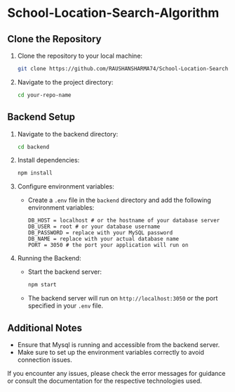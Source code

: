 # School-Location-Search-Algorithm

## Clone the Repository

1. Clone the repository to your local machine:

   ```bash
   git clone https://github.com/RAUSHANSHARMA74/School-Location-Search-Algorithm.git
   ```

2. Navigate to the project directory:

   ```bash
   cd your-repo-name
   ```

## Backend Setup

1.  Navigate to the backend directory:

    ```bash
    cd backend
    ```

2.  Install dependencies:

    ```bash
    npm install
    ```

3.  Configure environment variables:

    - Create a `.env` file in the `backend` directory and add the following environment variables:

      ```env
      DB_HOST = localhost # or the hostname of your database server
      DB_USER = root # or your database username
      DB_PASSWORD = replace with your MySQL password
      DB_NAME = replace with your actual database name
      PORT = 3050 # the port your application will run on
      ```

4.  Running the Backend:

    - Start the backend server:

      ```bash
      npm start
      ```

    - The backend server will run on `http://localhost:3050` or the port specified in your `.env` file.

## Additional Notes

- Ensure that Mysql is running and accessible from the backend server.
- Make sure to set up the environment variables correctly to avoid connection issues.

If you encounter any issues, please check the error messages for guidance or consult the documentation for the respective technologies used.
